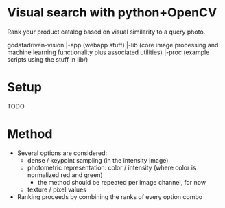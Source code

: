 # Visual search with python+OpenCV

Rank your product catalog based on visual similarity to a query photo.

godatadriven-vision
|-app	(webapp stuff)
|-lib	(core image processing and machine learning functionality plus associated utilities)
|-proc	(example scripts using the stuff in lib/)

# Setup

TODO

# Method

- Several options are considered:
	- dense / keypoint sampling (in the intensity image)
	- photometric representation: color / intensity (where color is normalized red and green)
		- the method should be repeated per image channel, for now
	- texture / pixel values
- Ranking proceeds by combining the ranks of every option combo